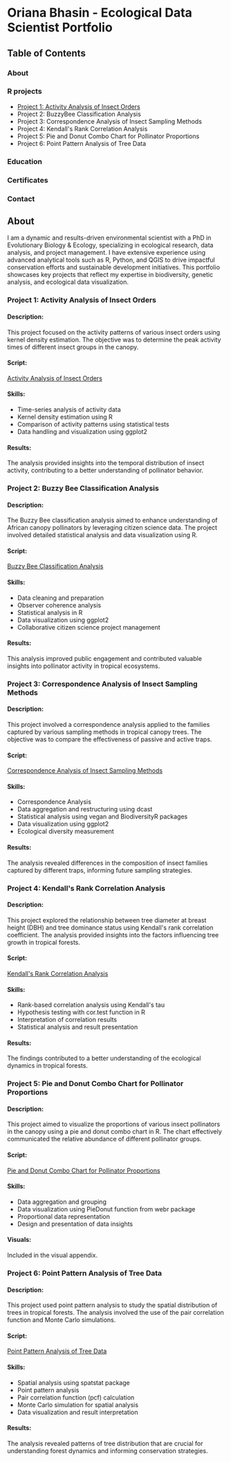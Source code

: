 # Oriana Bhasin - Ecological Data Scientist Portfolio

## Table of Contents
### About
### R projects
- [Project 1: Activity Analysis of Insect Orders](https://github.com/obhasin/Portfolio-Projects/tree/master?tab=readme-ov-file#project-1-activity-analysis-of-insect-orders)
- Project 2: BuzzyBee Classification Analysis
- Project 3: Correspondence Analysis of Insect Sampling Methods
- Project 4: Kendall's Rank Correlation Analysis
- Project 5: Pie and Donut Combo Chart for Pollinator Proportions
- Project 6: Point Pattern Analysis of Tree Data
### Education
### Certificates
### Contact

## About

I am a dynamic and results-driven environmental scientist with a PhD in Evolutionary Biology & Ecology, specializing in ecological research, data analysis, and project management. I have extensive experience using advanced analytical tools such as R, Python, and QGIS to drive impactful conservation efforts and sustainable development initiatives. This portfolio showcases key projects that reflect my expertise in biodiversity, genetic analysis, and ecological data visualization.

### Project 1: Activity Analysis of Insect Orders
#### Description: 
This project focused on the activity patterns of various insect orders using kernel density estimation. The objective was to determine the peak activity times of different insect groups in the canopy.
#### Script: 
[Activity Analysis of Insect Orders](https://github.com/obhasin/Portfolio-Projects/blob/master/Activity%20Analysis%20of%20Insect%20Orders.R)
#### Skills:
- Time-series analysis of activity data
- Kernel density estimation using R
- Comparison of activity patterns using statistical tests
- Data handling and visualization using ggplot2
#### Results: 
The analysis provided insights into the temporal distribution of insect activity, contributing to a better understanding of pollinator behavior.

### Project 2: Buzzy Bee Classification Analysis
#### Description: 
The Buzzy Bee classification analysis aimed to enhance understanding of African canopy pollinators by leveraging citizen science data. The project involved detailed statistical analysis and data visualization using R.
#### Script: 
[Buzzy Bee Classification Analysis](https://github.com/obhasin/Portfolio-Projects/blob/master/BuzzyBee%20Classification%20Analysis.R)
#### Skills:
- Data cleaning and preparation
- Observer coherence analysis
- Statistical analysis in R
- Data visualization using ggplot2
- Collaborative citizen science project management
#### Results: 
This analysis improved public engagement and contributed valuable insights into pollinator activity in tropical ecosystems.

### Project 3: Correspondence Analysis of Insect Sampling Methods
#### Description: 
This project involved a correspondence analysis applied to the families captured by various sampling methods in tropical canopy trees. The objective was to compare the effectiveness of passive and active traps.
#### Script: 
[Correspondence Analysis of Insect Sampling Methods](https://github.com/obhasin/Portfolio-Projects/blob/master/Correspondence%20Analysis%20of%20Insect%20Sampling%20Methods.R)
#### Skills:
- Correspondence Analysis
- Data aggregation and restructuring using dcast
- Statistical analysis using vegan and BiodiversityR packages
- Data visualization using ggplot2
- Ecological diversity measurement
#### Results: 
The analysis revealed differences in the composition of insect families captured by different traps, informing future sampling strategies.

### Project 4: Kendall's Rank Correlation Analysis
#### Description: 
This project explored the relationship between tree diameter at breast height (DBH) and tree dominance status using Kendall's rank correlation coefficient. The analysis provided insights into the factors influencing tree growth in tropical forests.
#### Script: 
[Kendall's Rank Correlation Analysis](https://github.com/obhasin/Portfolio-Projects/blob/master/Kendall's%20Rank%20Correlation%20Analysis.R)
#### Skills:
- Rank-based correlation analysis using Kendall's tau
- Hypothesis testing with cor.test function in R
- Interpretation of correlation results
- Statistical analysis and result presentation
#### Results: 
The findings contributed to a better understanding of the ecological dynamics in tropical forests.

### Project 5: Pie and Donut Combo Chart for Pollinator Proportions
#### Description: 
This project aimed to visualize the proportions of various insect pollinators in the canopy using a pie and donut combo chart in R. The chart effectively communicated the relative abundance of different pollinator groups.
#### Script: 
[Pie and Donut Combo Chart for Pollinator Proportions](https://github.com/obhasin/Portfolio-Projects/blob/master/Pie%20and%20Donut%20Combo%20Chart%20for%20Pollinator%20Proportions.R)
#### Skills:
- Data aggregation and grouping
- Data visualization using PieDonut function from webr package
- Proportional data representation
- Design and presentation of data insights
#### Visuals: 
Included in the visual appendix.

### Project 6: Point Pattern Analysis of Tree Data
#### Description: 
This project used point pattern analysis to study the spatial distribution of trees in tropical forests. The analysis involved the use of the pair correlation function and Monte Carlo simulations.
#### Script: 
[Point Pattern Analysis of Tree Data](https://github.com/obhasin/Portfolio-Projects/blob/master/Point%20Pattern%20Analysis%20of%20Tree%20Data.R)
#### Skills:
- Spatial analysis using spatstat package
- Point pattern analysis
- Pair correlation function (pcf) calculation
- Monte Carlo simulation for spatial analysis
- Data visualization and result interpretation
#### Results: 
The analysis revealed patterns of tree distribution that are crucial for understanding forest dynamics and informing conservation strategies.

